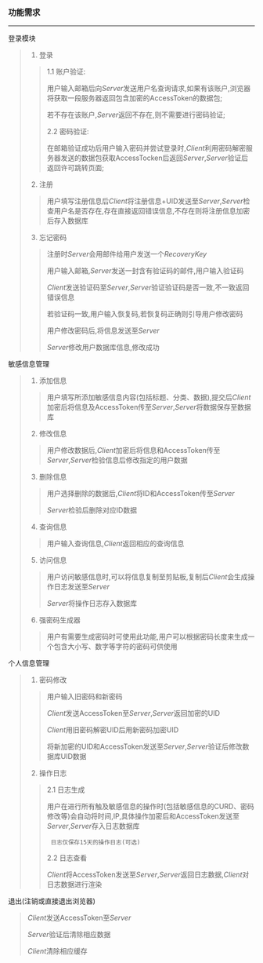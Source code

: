 ### 功能需求

----

登录模块

> 1. 登录
>
> 	> 1.1 账户验证:
> 	>
> 	> 用户输入邮箱后向*Server*发送用户名查询请求,如果有该账户,浏览器将获取一段服务器返回包含加密的AccessToken的数据包;
> 	>
> 	> 若不存在该账户,*Server*返回不存在,则不需要进行密码验证;
> 	>
> 	> 2.2 密码验证:
> 	>
> 	> 在邮箱验证成功后用户输入密码并尝试登录时,*Client*利用密码解密服务器发送的数据包获取AccessTocken后返回*Server*,*Server*验证后返回许可跳转页面;
>
> 2. 注册
>
> 	> 用户填写注册信息后*Client*将注册信息+UID发送至*Server*,*Server*检查用户名是否存在,存在直接返回错误信息,不存在则将注册信息加密后存入数据库
>
> 3. 忘记密码
>
> 	> 注册时*Server*会用邮件给用户发送一个*RecoveryKey*
> 	>
> 	> 用户输入邮箱,*Server*发送一封含有验证码的邮件,用户输入验证码
> 	>
> 	> *Client*发送验证码至*Server*,*Server*验证验证码是否一致,不一致返回错误信息
> 	>
> 	> 若验证码一致,用户输入恢复码,若恢复码正确则引导用户修改密码
> 	>
> 	> 用户修改密码后,将信息发送至*Server*
> 	>
> 	> *Server*修改用户数据库信息,修改成功

敏感信息管理

> 1. 添加信息
>
> 	> 用户填写所添加敏感信息内容(包括标题、分类、数据),提交后*Client*加密后将信息及AccessToken传至*Server*,*Server*将数据保存至数据库
>
> 2. 修改信息
>
> 	> 用户修改数据后,*Client*加密后将信息和AccessToken传至*Server*,*Server*检验信息后修改指定的用户数据
>
> 3. 删除信息
>
> 	> 用户选择删除的数据后,*Client*将ID和AccessToken传至*Server*
> 	>
> 	> *Server*检验后删除对应ID数据
>
> 4. 查询信息
>
> 	> 用户输入查询信息,*Client*返回相应的查询信息
>
> 5. 访问信息
>
> 	> 用户访问敏感信息时,可以将信息复制至剪贴板,复制后*Client*会生成操作日志发送至*Server*
> 	>
> 	> *Server*将操作日志存入数据库
>
> 6. 强密码生成器
>
> 	> 用户有需要生成密码时可使用此功能,用户可以根据密码长度来生成一个包含大小写、数字等字符的密码可供使用

个人信息管理

> 1. 密码修改
>
> 	> 用户输入旧密码和新密码
> 	>
> 	> *Client*发送AccessToken至*Server*,*Server*返回加密的UID
> 	>
> 	> *Client*用旧密码解密UID后用新密码加密UID
> 	>
> 	> 将新加密的UID和AccessToken发送至*Server*,*Server*验证后修改数据库UID数据
>
> 2. 操作日志
>
> 	> 2.1 日志生成
> 	>
> 	> 用户在进行所有触及敏感信息的操作时(包括敏感信息的CURD、密码修改等)会自动将时间,IP,具体操作加密后和AccessToken发送至*Server*,*Server*存入日志数据库
> 	>
> 	> ` 日志仅保存15天的操作日志(可选)` 
> 	>
> 	> 2.2 日志查看
> 	>
> 	> *Client*将AccessToken发送至*Server*,*Server*返回日志数据,*Client*对日志数据进行渲染

退出(注销或直接退出浏览器)

> *Client*发送AccessToken至*Server*
>
> *Server*验证后清除相应数据
>
> *Client*清除相应缓存


